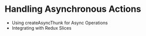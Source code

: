# Handling Asynchronous Actions

- Using createAsyncThunk for Async Operations
- Integrating with Redux Slices